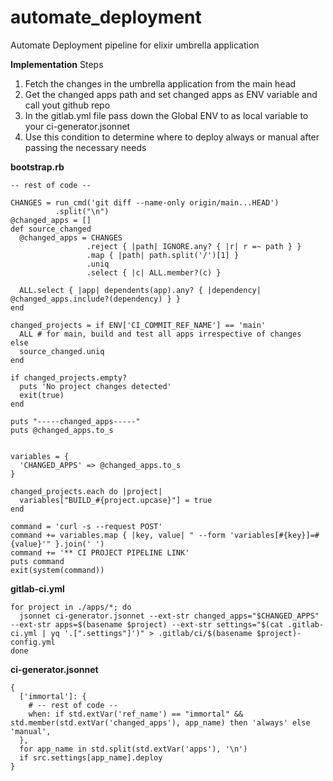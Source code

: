# automate_deployment
Automate Deployment pipeline for elixir umbrella application

**Implementation** Steps

1. Fetch the changes in the umbrella application from the main head
2. Get the changed apps path and set changed apps as ENV variable and call yout github repo
3. In the gitlab.yml file pass down the Global ENV to as local variable to your ci-generator.jsonnet
4. Use this condition to determine where to deploy always or manual after passing the necessary needs

**bootstrap.rb**
```
-- rest of code --

CHANGES = run_cmd('git diff --name-only origin/main...HEAD')
          .split("\n")
@changed_apps = []
def source_changed
  @changed_apps = CHANGES
                 .reject { |path| IGNORE.any? { |r| r =~ path } }
                 .map { |path| path.split('/')[1] }
                 .uniq
                 .select { |c| ALL.member?(c) }

  ALL.select { |app| dependents(app).any? { |dependency| @changed_apps.include?(dependency) } }
end

changed_projects = if ENV['CI_COMMIT_REF_NAME'] == 'main'
  ALL # for main, build and test all apps irrespective of changes
else
  source_changed.uniq
end

if changed_projects.empty?
  puts 'No project changes detected'
  exit(true)
end

puts "-----changed_apps-----"
puts @changed_apps.to_s


variables = {
  'CHANGED_APPS' => @changed_apps.to_s
}

changed_projects.each do |project|
  variables["BUILD_#{project.upcase}"] = true
end

command = 'curl -s --request POST'
command += variables.map { |key, value| " --form 'variables[#{key}]=#{value}'" }.join(' ')
command += '** CI PROJECT PIPELINE LINK'
puts command
exit(system(command))

```
**gitlab-ci.yml**
```
for project in ./apps/*; do
  jsonnet ci-generator.jsonnet --ext-str changed_apps="$CHANGED_APPS" --ext-str apps=$(basename $project) --ext-str settings="$(cat .gitlab-ci.yml | yq '.[".settings"]')" > .gitlab/ci/$(basename $project)-config.yml
done
```

**ci-generator.jsonnet**
```
{
  ['immortal']: {
    # -- rest of code --
    when: if std.extVar('ref_name') == "immortal" && std.member(std.extVar('changed_apps'), app_name) then 'always' else 'manual',
  },
  for app_name in std.split(std.extVar('apps'), '\n')
  if src.settings[app_name].deploy
}
```
